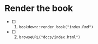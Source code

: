 # Render the book

- [ ] 1. `bookdown::render_book("index.Rmd")`
- [ ] 2. `browseURL("docs/index.html")`
  